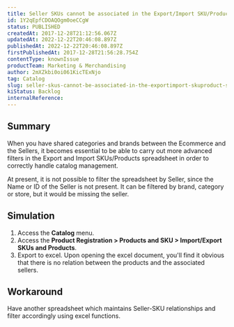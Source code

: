```yaml
---
title: Seller SKUs cannot be associated in the Export/Import SKU/Product spreadsheet
id: 1Y2qEpfCDOAQOgm0oeCCgW
status: PUBLISHED
createdAt: 2017-12-28T21:12:56.067Z
updatedAt: 2022-12-22T20:46:08.897Z
publishedAt: 2022-12-22T20:46:08.897Z
firstPublishedAt: 2017-12-28T21:56:28.754Z
contentType: knownIssue
productTeam: Marketing & Merchandising
author: 2mXZkbi0oi061KicTExNjo
tag: Catalog
slug: seller-skus-cannot-be-associated-in-the-exportimport-skuproduct-spreadsheet
kiStatus: Backlog
internalReference: 
---
```


## Summary

When you have shared categories and brands between the Ecommerce and the Sellers, it becomes essential to be able to carry out more advanced filters in the Export and Import SKUs/Products spreadsheet in order to correctly handle catalog management.

At present, it is not possible to filter the spreadsheet by Seller, since the Name or ID of the Seller is not present. It can be filtered by brand, category or store, but it would be missing the seller.

## Simulation

1. Access the __Catalog__ menu.
2. Access the __Product Registration > Products and SKU > Import/Export SKUs and Products__.
3. Export to excel. Upon opening the excel document, you'll find it obvious that there is no relation between the products and the associated sellers.

## Workaround

Have another spreadsheet which maintains Seller-SKU relationships and filter accordingly using excel functions.

